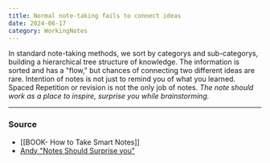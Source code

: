 ```yaml
---
title: Normal note-taking fails to connect ideas
date: 2024-06-17
category: WorkingNotes
---
```


In standard note-taking methods, we sort by categorys and sub-categorys, building a hierarchical tree structure of knowledge. The information is sorted and has a "flow," but chances of connecting two different ideas are rare. Intention of notes is not just to remind you of what you learned. Spaced Repetition or revision is not the only job of notes. *The note should work as a place to inspire, surprise you while brainstorming.* 

---
### Source
- [[BOOK- How to Take Smart Notes]]
- [Andy "Notes Should Surprise you"](https://notes.andymatuschak.org/Notes_should_surprise_you)